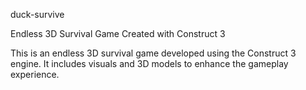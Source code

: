 duck-survive

Endless 3D Survival Game Created with Construct 3

This is an endless 3D survival game developed using the Construct 3 engine. It includes visuals and 3D models to enhance the gameplay experience.

